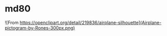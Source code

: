 # md80

![From https://openclipart.org/detail/219836/airplane-silhouette](Airplane-pictogram-by-Rones-300px.png)
